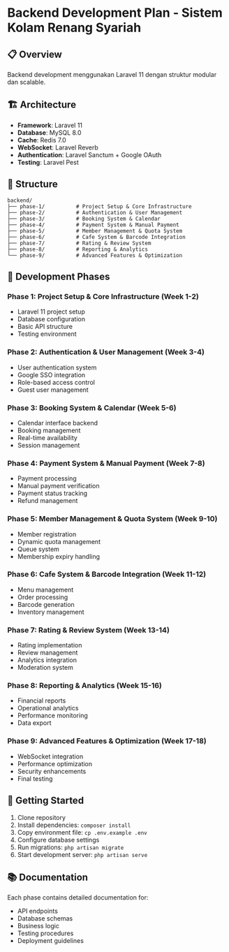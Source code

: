 # Backend Development Plan - Sistem Kolam Renang Syariah

## 📋 Overview

Backend development menggunakan Laravel 11 dengan struktur modular dan scalable.

## 🏗️ Architecture

- **Framework**: Laravel 11
- **Database**: MySQL 8.0
- **Cache**: Redis 7.0
- **WebSocket**: Laravel Reverb
- **Authentication**: Laravel Sanctum + Google OAuth
- **Testing**: Laravel Pest

## 📁 Structure

```
backend/
├── phase-1/          # Project Setup & Core Infrastructure
├── phase-2/          # Authentication & User Management
├── phase-3/          # Booking System & Calendar
├── phase-4/          # Payment System & Manual Payment
├── phase-5/          # Member Management & Quota System
├── phase-6/          # Cafe System & Barcode Integration
├── phase-7/          # Rating & Review System
├── phase-8/          # Reporting & Analytics
└── phase-9/          # Advanced Features & Optimization
```

## 🎯 Development Phases

### Phase 1: Project Setup & Core Infrastructure (Week 1-2)

- Laravel 11 project setup
- Database configuration
- Basic API structure
- Testing environment

### Phase 2: Authentication & User Management (Week 3-4)

- User authentication system
- Google SSO integration
- Role-based access control
- Guest user management

### Phase 3: Booking System & Calendar (Week 5-6)

- Calendar interface backend
- Booking management
- Real-time availability
- Session management

### Phase 4: Payment System & Manual Payment (Week 7-8)

- Payment processing
- Manual payment verification
- Payment status tracking
- Refund management

### Phase 5: Member Management & Quota System (Week 9-10)

- Member registration
- Dynamic quota management
- Queue system
- Membership expiry handling

### Phase 6: Cafe System & Barcode Integration (Week 11-12)

- Menu management
- Order processing
- Barcode generation
- Inventory management

### Phase 7: Rating & Review System (Week 13-14)

- Rating implementation
- Review management
- Analytics integration
- Moderation system

### Phase 8: Reporting & Analytics (Week 15-16)

- Financial reports
- Operational analytics
- Performance monitoring
- Data export

### Phase 9: Advanced Features & Optimization (Week 17-18)

- WebSocket integration
- Performance optimization
- Security enhancements
- Final testing

## 🚀 Getting Started

1. Clone repository
2. Install dependencies: `composer install`
3. Copy environment file: `cp .env.example .env`
4. Configure database settings
5. Run migrations: `php artisan migrate`
6. Start development server: `php artisan serve`

## 📚 Documentation

Each phase contains detailed documentation for:

- API endpoints
- Database schemas
- Business logic
- Testing procedures
- Deployment guidelines
